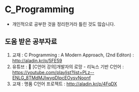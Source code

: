 # C_Programming
- 개인적으로 공부한 것을 정리한거라 틀린 것도 많습니다.
## 도움 받은 공부자료 
  1. 교재 : C Programming : A Modern Approach, (2nd Editon) : http://aladin.kr/p/5FE59
  2. 유튜브 : 📝 [C언어 강의]개발자의 로망 - 리눅스 기반 C언어 : https://youtube.com/playlist?list=PLz--ENLG_8TMdMJIwyqDIpcEOysvNoonf
  3. 교재 : 명품 C언어 프로젝트 : http://aladin.kr/p/4FqDX
